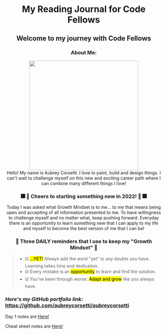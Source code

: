 # <center>My Reading Journal for Code Fellows</center>

## <center> Welcome to my journey with Code Fellows </center>

### <center>About Me:</center>

<center><img src="https://user-images.githubusercontent.com/113921161/191097043-9b9a9697-f103-43bf-a3d8-6b04ea87e1bd.jpg" width="350" /></center>



<center>Hello! My name is Aubrey Corsetti. I love to paint, build and design things. I can't wait to challenge myself on this new and exciting career path where I can combine many different things I love!</center>

### <center>🎆 🍹 Cheers to starting something new in 2022! 🍹 🎆</center>

<center>Today I was asked what Growth Mindset is to me... to me that means being open and accepting of all information presented to me. To have willingness to challenge myself and no matter what, keep pushing forward. Everyday there is an opportunity to learn something new that I can apply to my life and myself to become the best version of me that I can be!</center>

### <center>🌻 Three DAILY reminders that I use to keep my "Growth Mindset" 🌻</center>

  >* ☑️ <mark>...YET!</mark> Always add the word "yet" to any doubts you have. Learning takes time and dedication.
  >* ☑️ Every mistake is an <mark>opportunity</mark> to learn and find the solution.
  >* ☑️ You've been through worse. <mark>Adapt and grow</mark> like you always have.


### *Here's my GitHub portfolio link:* <https://github.com/aubreycorsetti/aubreycorsetti>
Day 1 notes are [Here!](day1.md)

Cheat sheet notes are [Here!](cheatsheet.md)
